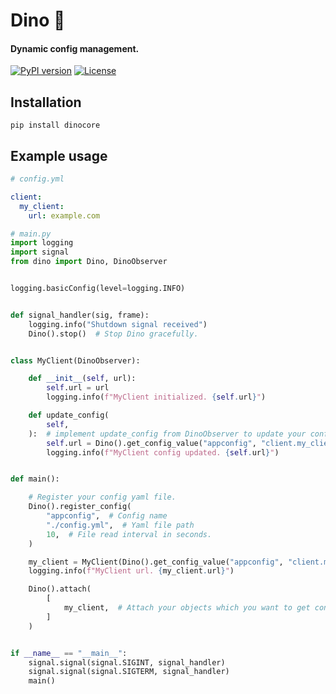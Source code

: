 # Dino 🦖
#### Dynamic config management.

[![PyPI version](https://badge.fury.io/py/dinocore.svg)](https://pypi.org/project/dinocore/)
[![License](https://img.shields.io/badge/license-MIT-blue.svg)](https://opensource.org/licenses/MIT)

## Installation

```
pip install dinocore
```


## Example usage

```yaml
# config.yml

client:
  my_client:
    url: example.com
```

```python
# main.py
import logging
import signal
from dino import Dino, DinoObserver


logging.basicConfig(level=logging.INFO)


def signal_handler(sig, frame):
    logging.info("Shutdown signal received")
    Dino().stop()  # Stop Dino gracefully.


class MyClient(DinoObserver):

    def __init__(self, url):
        self.url = url
        logging.info(f"MyClient initialized. {self.url}")

    def update_config(
        self,
    ):  # implement update_config from DinoObserver to update your configs when Dino notifies.
        self.url = Dino().get_config_value("appconfig", "client.my_client.url")
        logging.info(f"MyClient config updated. {self.url}")


def main():

    # Register your config yaml file.
    Dino().register_config(
        "appconfig",  # Config name
        "./config.yml",  # Yaml file path
        10,  # File read interval in seconds.
    )

    my_client = MyClient(Dino().get_config_value("appconfig", "client.my_client.url"))
    logging.info(f"MyClient url. {my_client.url}")

    Dino().attach(
        [
            my_client,  # Attach your objects which you want to get config updates.
        ]
    )


if __name__ == "__main__":
    signal.signal(signal.SIGINT, signal_handler)
    signal.signal(signal.SIGTERM, signal_handler)
    main()
```
